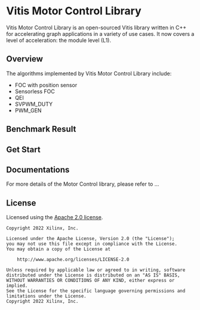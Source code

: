 # Vitis Motor Control Library

Vitis Motor Control Library is an open-sourced Vitis library written in C++ for accelerating graph applications in a variety of use cases. It now covers a level of acceleration: the module level (L1). 

## Overview

The algorithms implemented by Vitis Motor Control Library include:

- FOC with position sensor
- Sensorless FOC
- QEI
- SVPWM_DUTY
- PWM_GEN

## Benchmark Result

## Get Start

## Documentations

For more details of the Motor Control library, please refer to ...

## License

Licensed using the [Apache 2.0 license](https://www.apache.org/licenses/LICENSE-2.0).

    Copyright 2022 Xilinx, Inc.
    
    Licensed under the Apache License, Version 2.0 (the "License");
    you may not use this file except in compliance with the License.
    You may obtain a copy of the License at
    
        http://www.apache.org/licenses/LICENSE-2.0
    
    Unless required by applicable law or agreed to in writing, software
    distributed under the License is distributed on an "AS IS" BASIS,
    WITHOUT WARRANTIES OR CONDITIONS OF ANY KIND, either express or implied.
    See the License for the specific language governing permissions and
    limitations under the License.
    Copyright 2022 Xilinx, Inc.



